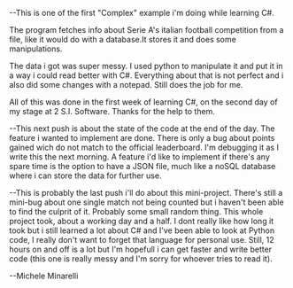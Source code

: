 --This is one of the first "Complex" example i'm doing while learning C#.

The program fetches info about Serie A's italian football competition from a file, like it would do with a database.It stores it and does some manipulations.

The data i got was super messy. I used python to manipulate it and put it in a way i could read better with C#. Everything about that is not perfect and i also did some changes with a notepad. Still does the job for me.

All of this was done in the first week of learning C#, on the second day of my stage at 2 S.I. Software. Thanks for the help to them.


--This next push is about the state of the code at the end of the day. The feature i wanted to implement are done. There is only a bug about points gained wich do not match to the official leaderboard. I'm debugging it as I write this the next morning.
A feature i'd like to implement if there's any spare time is the option to have a JSON file, much like a noSQL database where i can store the data for further use.

--This is probably the last push i'll do about this mini-project. There's still a mini-bug about one single match not being counted but i haven't been able to find the culprit of it. Probably some small random thing. This whole project took, about a working day and a half. I dont really like how long it took but i still learned a lot about C# and I've been able to look at Python code, I really don't want to forget that language for personal use. Still, 12 hours on and off is a lot but I'm hopefull i can get faster and write better code (this one is really messy and I'm sorry for whoever tries to read it).

--Michele Minarelli